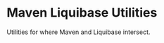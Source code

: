 Maven Liquibase Utilities
=========================

Utilities for where Maven and Liquibase intersect.
